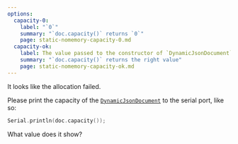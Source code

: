 ```yaml
---
options:
  capacity-0:
    label: "`0`"
    summary: "`doc.capacity()` returns `0`"
    page: static-nomemory-capacity-0.md
  capacity-ok:
    label: The value passed to the constructor of `DynamicJsonDocument`
    summary: "`doc.capacity()` returns the right value"
    page: static-nomemory-capacity-ok.md
---
```


It looks like the allocation failed.

Please print the capacity of the [`DynamicJsonDocument`](/v6/api/dynamicjsondocument/) to the serial port, like so:

```c++
Serial.println(doc.capacity());
```

What value does it show?
